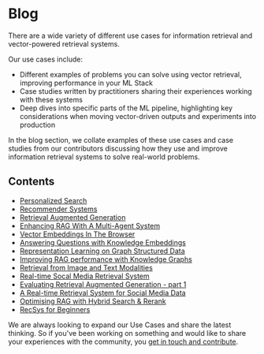 # Blog

There are a wide variety of different use cases for information retrieval and vector-powered retrieval systems.  

Our use cases include:
- Different examples of problems you can solve using vector retrieval, improving performance in your ML Stack
- Case studies written by practitioners sharing their experiences working with these systems
- Deep dives into specific parts of the ML pipeline, highlighting key considerations when moving vector-driven outputs and experiments into production

In the blog section, we collate examples of these use cases and case studies from our contributors discussing how they use and improve information retrieval systems to solve real-world problems.  

## Contents
- [Personalized Search](https://hub.superlinked.com/personalized-search-harnessing-the-power-of-vector-embeddings)
- [Recommender Systems](https://hub.superlinked.com/a-recommender-system-collaborative-filtering-with-sparse-metadata)
- [Retrieval Augmented Generation](https://hub.superlinked.com/retrieval-augmented-generation)
- [Enhancing RAG With A Multi-Agent System](https://hub.superlinked.com/enhancing-rag-with-a-multi-agent-system)
- [Vector Embeddings In The Browser](https://hub.superlinked.com/vector-embeddings-in-the-browser)
- [Answering Questions with Knowledge Embeddings](https://hub.superlinked.com/answering-questions-with-knowledge-graph-embeddings)
- [Representation Learning on Graph Structured Data](https://hub.superlinked.com/representation-learning-on-graph-structured-data)
- [Improving RAG performance with Knowledge Graphs](use_cases/knowledge_graphs.md)
- [Retrieval from Image and Text Modalities](use_cases/retrieval_from_image_and_text.md)
- [Real-time Socal Media Retrieval System](use_cases/social_media_retrieval.md)
- [Evaluating Retrieval Augmented Generation - part 1](use_cases/retrieval_augmented_generation_eval.md)
- [A Real-time Retrieval System for Social Media Data](https://superlinked.com/vectorhub/a-real-time-retrieval-system-for-social-media-data)
- [Optimising RAG with Hybrid Search & Rerank](https://superlinked.com/vectorhub/optimizing-rag-with-hybrid-search-and-reranking)
- [RecSys for Beginners](https://superlinked.com/vectorhub/recsys-for-beginners)


We are always looking to expand our Use Cases and share the latest thinking. So if you've been working on something and would like to share your experiences with the community, you [get in touch and contribute](https://github.com/superlinked/VectorHub).
